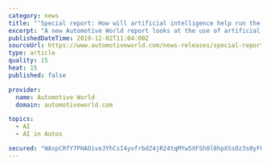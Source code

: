 ```yaml
---
category: news
title: "‘Special report: How will artificial intelligence help run the auto industry?’"
excerpt: "A new Automotive World report looks at the use of artificial intelligence (AI) in corporate and non-driving aspects of automotive ... Discussion about the use of AI in the automotive industry most frequently focuses on AI in self-driving and autonomous vehicle (AV) applications, but there is a significant place for AI deployment in many other ..."
publishedDateTime: 2019-12-02T11:04:00Z
sourceUrl: https://www.automotiveworld.com/news-releases/special-report-how-will-artificial-intelligence-help-run-the-auto-industry-2/
type: article
quality: 15
heat: 15
published: false

provider:
  name: Automotive World
  domain: automotiveworld.com

topics:
  - AI
  - AI in Autos

secured: "WAspCRfY7PHAOiveJYhCsI4yvfrbdZ4jR24tqMYw5XFSh0l8hpXSsOz3s0yF0Uhd6flF/HqzvaikkG/iZC3Q0lx8WXXU0wHIGJMNjUmq/3rG8rVGNFjKi/GRkLAfkxJMAZXaP1NZZ0BxBzjUokxu6jVnb7SpH5sP1UsgzVX0SuHj2z68HmoJGNo8UPShy/HOI1yqmrHjWisqMABLtoiu5vWLUS/U+RRixFr9IBPljht9OrP5p0YOt9jGlfL82QVmunpKn3lmHim8zuoC5uXWOg==;jLEfhlEd8FOibB/qJvaaiQ=="
---
```


